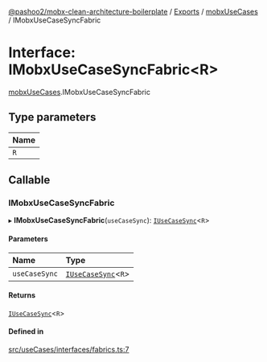 [@pashoo2/mobx-clean-architecture-boilerplate](../README.md) / [Exports](../modules.md) / [mobxUseCases](../modules/mobxusecases.md) / IMobxUseCaseSyncFabric

# Interface: IMobxUseCaseSyncFabric<R\>

[mobxUseCases](../modules/mobxusecases.md).IMobxUseCaseSyncFabric

## Type parameters

| Name |
| :------ |
| `R` |

## Callable

### IMobxUseCaseSyncFabric

▸ **IMobxUseCaseSyncFabric**(`useCaseSync`): [`IUseCaseSync`](usecases.interfaces.iusecasesync.md)<`R`\>

#### Parameters

| Name | Type |
| :------ | :------ |
| `useCaseSync` | [`IUseCaseSync`](usecases.interfaces.iusecasesync.md)<`R`\> |

#### Returns

[`IUseCaseSync`](usecases.interfaces.iusecasesync.md)<`R`\>

#### Defined in

[src/useCases/interfaces/fabrics.ts:7](https://github.com/pashoo2/mobx-clean-architecture-boilerplate/blob/2abcc7c/src/useCases/interfaces/fabrics.ts#L7)
